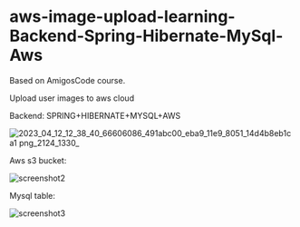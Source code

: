 # aws-image-upload-learning-Backend-Spring-Hibernate-MySql-Aws

Based on AmigosCode course.

Upload user images to aws cloud

Backend:
SPRING+HIBERNATE+MYSQL+AWS

![2023_04_12_12_38_40_66606086_491abc00_eba9_11e9_8051_14d4b8eb1ca1 png_2124_1330_](https://user-images.githubusercontent.com/65347753/231595510-4ef6e852-8d88-4571-87b2-28c07bd5d0d9.png)


Aws s3 bucket:

![screenshot2](https://user-images.githubusercontent.com/65347753/231595075-ae8552ae-13fb-4f8f-95bd-6ecab28b3b62.png)

Mysql table:

![screenshot3](https://user-images.githubusercontent.com/65347753/231595088-a96e0247-fe9e-4c58-8d7c-0f1c11144f70.png)
